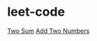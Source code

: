 # leet-code

[Two Sum](https://leetcode.com/problems/two-sum/)
[Add Two Numbers](https://leetcode.com/problems/add-two-numbers/)